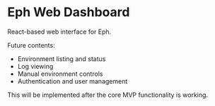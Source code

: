# Eph Web Dashboard

React-based web interface for Eph.

Future contents:
- Environment listing and status
- Log viewing
- Manual environment controls
- Authentication and user management

This will be implemented after the core MVP functionality is working.
